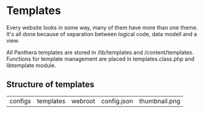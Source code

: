 Templates
==========

Every website looks in some way, many of them have more than one theme. It's all done because of separation between logical code,
data modell and a view.

All Panthera templates are stored in /lib/templates and /content/templates. Functions for template management are placed in templates.class.php and libtemplate module.

## Structure of templates

<table>
    <tr>
        <td>configs</td>
        <td>templates</td>
        <td>webroot</td>
        <td>config.json</td>
        <td>thumbnail.png</td>
    </tr>
</table>
